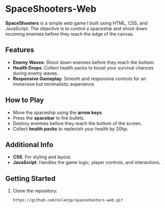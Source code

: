 # SpaceShooters-Web

**SpaceShooters** is a simple web game I built using HTML, CSS, and JavaScript. The objective is to control a spaceship and shoot down incoming enemies before they reach the edge of the canvas.

## Features
- **Enemy Waves**: Shoot down enemies before they reach the bottom.
- **Health Drops**: Collect health packs to boost your survival chances during enemy waves.
- **Responsive Gameplay**: Smooth and responsive controls for an immersive but minimalistic experience.

## How to Play
- Move the spaceship using the **arrow keys**.
- Press the **spacebar** to fire bullets.
- Destroy enemies before they reach the bottom of the screen.
- Collect **health packs** to replenish your health by 20hp.

## Additional Info
- **CSS**: For styling and layout.
- **JavaScript**: Handles the game logic, player controls, and interactions.

## Getting Started

1. Clone the repository:
   ```bash
   https://github.com/nolanjp/spaceshooters-web.git
